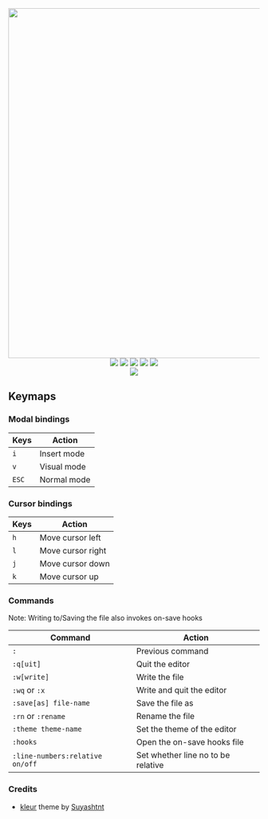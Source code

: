 <div align="center">
    <img src="https://github.com/blankRiot96/editor/assets/77634274/d087fa6e-7225-45f9-b100-53df78a3000f" width=700><br>
    <a href=""><img src="https://img.shields.io/badge/License-MIT-green"></a>
    <a href=""><img src="https://img.shields.io/badge/Style-Black-black"></a>
    <a href=""><img src="https://img.shields.io/badge/Python-3.12-blue"></a>
    <a href=""><img src="https://img.shields.io/badge/Platforms-Windows, Mac, Linux-1E1E2E"></a>
    <a href=""><img src="https://img.shields.io/badge/Contributors-Welcome-A6E3A1"></a><br>
    <img src="https://github.com/blankRiot96/editor/assets/77634274/b3e62314-2eb1-4ef9-860f-cfb640cd2b0c"><br>

</div>

## Keymaps

### Modal bindings

| Keys  | Action      |
| ----- | ----------- |
| `i`   | Insert mode |
| `v`   | Visual mode |
| `ESC` | Normal mode |

### Cursor bindings

 <!-- TODO: Continue this :) -->

| Keys | Action            |
| ---- | ----------------- |
| `h`  | Move cursor left  |
| `l`  | Move cursor right |
| `j`  | Move cursor down  |
| `k`  | Move cursor up    |

### Commands

Note: Writing to/Saving the file also invokes on-save hooks

| Command                         | Action                             |
| ------------------------------- | ---------------------------------- |
| `:`                             | Previous command                   |
| `:q[uit]`                       | Quit the editor                    |
| `:w[write]`                     | Write the file                     |
| `:wq` or `:x`                   | Write and quit the editor          |
| `:save[as] file-name`           | Save the file as                   |
| `:rn` or `:rename`              | Rename the file                    |
| `:theme theme-name`             | Set the theme of the editor        |
| `:hooks`                        | Open the on-save hooks file        |
| `:line-numbers:relative on/off` | Set whether line no to be relative |

### Credits

- [kleur](https://github.com/Suyashtnt/kleur) theme by [Suyashtnt](https://github.com/Suyashtnt/)
